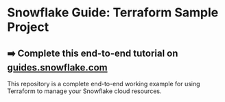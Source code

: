 # Snowflake Guide: Terraform Sample Project

## ➡️ Complete this end-to-end tutorial on [guides.snowflake.com](https://guides.snowflake.com/guide/terraforming_snowflake/)

This repository is a complete end-to-end working example for using Terraform to manage your Snowflake cloud resources.
